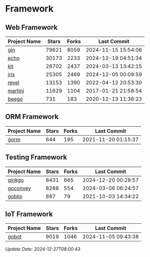 # Framework

## Web Framework
| Project Name | Stars | Forks | Last Commit |
| ------------ | ----- | ----- | ----------- |
| [gin](https://github.com/gin-gonic/gin) | 79621 | 8059 | 2024-11-15 15:54:06 |
| [echo](https://github.com/labstack/echo) | 30173 | 2233 | 2024-12-19 04:51:34 |
| [kit](https://github.com/go-kit/kit) | 26702 | 2437 | 2024-03-13 13:42:15 |
| [iris](https://github.com/kataras/iris) | 25305 | 2469 | 2024-12-05 00:09:59 |
| [revel](https://github.com/revel/revel) | 13153 | 1390 | 2022-04-12 20:53:30 |
| [martini](https://github.com/go-martini/martini) | 11629 | 1104 | 2017-01-21 21:58:54 |
| [beego](https://github.com/astaxie/beego) | 731 | 183 | 2020-12-13 11:36:23 |

## ORM Framework
| Project Name | Stars | Forks | Last Commit |
| ------------ | ----- | ----- | ----------- |
| [gorm](https://github.com/jinzhu/gorm) | 644 | 195 | 2021-11-20 01:15:37 |

## Testing Framework
| Project Name | Stars | Forks | Last Commit |
| ------------ | ----- | ----- | ----------- |
| [ginkgo](https://github.com/onsi/ginkgo) | 8431 | 665 | 2024-12-20 00:28:57 |
| [goconvey](https://github.com/smartystreets/goconvey) | 8288 | 554 | 2024-03-06 06:24:57 |
| [goblin](https://github.com/franela/goblin) | 887 | 79 | 2021-10-03 14:34:22 |

## IoT Framework
| Project Name | Stars | Forks | Last Commit |
| ------------ | ----- | ----- | ----------- |
| [gobot](https://github.com/hybridgroup/gobot) | 9019 | 1046 | 2024-11-05 09:43:38 |

*Update Date: 2024-12-27T08:00:43*